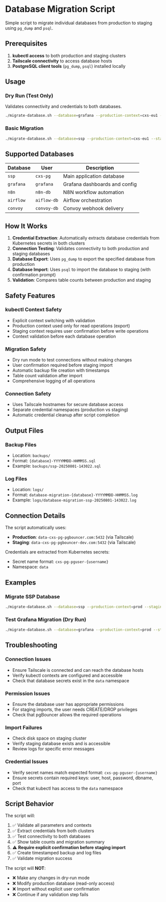 # Database Migration Script

Simple script to migrate individual databases from production to staging using `pg_dump` and `psql`.

## Prerequisites

1. **kubectl access** to both production and staging clusters
2. **Tailscale connectivity** to access database hosts
3. **PostgreSQL client tools** (`pg_dump`, `psql`) installed locally

## Usage

### Dry Run (Test Only)
Validates connectivity and credentials to both databases.
```bash
./migrate-database.sh --database=grafana --production-context=cxs-eu1 --staging-context=cxs-staging --dry-run
```

### Basic Migration
```bash
./migrate-database.sh --database=ssp --production-context=cxs-eu1 --staging-context=cxs-staging
```


## Supported Databases


| Database  | User        | Description                    |
|-----------|-------------|--------------------------------|
| `ssp`     | `cxs-pg`    | Main application database      |
| `grafana` | `grafana`   | Grafana dashboards and config  |
| `n8n`     | `n8n-db`    | N8N workflow automation        |
| `airflow` | `aiflow-db` | Airflow orchestration          |
| `convoy`  | `convoy-db` | Convoy webhook delivery        |

## How It Works

1. **Credential Extraction**: Automatically extracts database credentials from Kubernetes secrets in both clusters
2. **Connection Testing**: Validates connectivity to both production and staging databases
3. **Database Export**: Uses `pg_dump` to export the specified database from production
4. **Database Import**: Uses `psql` to import the database to staging (with confirmation prompt)
5. **Validation**: Compares table counts between production and staging

## Safety Features

### kubectl Context Safety
- Explicit context switching with validation
- Production context used only for read operations (export)
- Staging context requires user confirmation before write operations
- Context validation before each database operation

### Migration Safety
- Dry run mode to test connections without making changes
- User confirmation required before staging import
- Automatic backup file creation with timestamps
- Table count validation after import
- Comprehensive logging of all operations

### Connection Safety
- Uses Tailscale hostnames for secure database access
- Separate credential namespaces (production vs staging)
- Automatic credential cleanup after script completion

## Output Files

### Backup Files
- Location: `backups/`
- Format: `{database}-YYYYMMDD-HHMMSS.sql`
- Example: `backups/ssp-20250801-143022.sql`

### Log Files
- Location: `logs/`
- Format: `database-migration-{database}-YYYYMMDD-HHMMSS.log`
- Example: `logs/database-migration-ssp-20250801-143022.log`

## Connection Details

The script automatically uses:
- **Production**: `data-cxs-pg-pgbouncer.com:5432` (via Tailscale)
- **Staging**: `data-cxs-pg-pgbouncer-dev.com:5432` (via Tailscale)

Credentials are extracted from Kubernetes secrets:
- Secret name format: `cxs-pg-pguser-{username}`  
- Namespace: `data`

## Examples

### Migrate SSP Database
```bash
./migrate-database.sh --database=ssp --production-context=prod --staging-context=staging
```

### Test Grafana Migration (Dry Run)
```bash
./migrate-database.sh --database=grafana --production-context=prod --staging-context=staging --dry-run
```

## Troubleshooting

### Connection Issues
- Ensure Tailscale is connected and can reach the database hosts
- Verify kubectl contexts are configured and accessible
- Check that database secrets exist in the `data` namespace

### Permission Issues  
- Ensure the database user has appropriate permissions
- For staging imports, the user needs CREATE/DROP privileges
- Check that pgBouncer allows the required operations

### Import Failures
- Check disk space on staging cluster
- Verify staging database exists and is accessible
- Review logs for specific error messages

### Credential Issues
- Verify secret names match expected format: `cxs-pg-pguser-{username}`
- Ensure secrets contain required keys: user, host, password, dbname, port
- Check that kubectl has access to the `data` namespace

## Script Behavior

The script will:
1. ✅ Validate all parameters and contexts
2. ✅ Extract credentials from both clusters  
3. ✅ Test connectivity to both databases
4. ✅ Show table counts and migration summary
5. ⚠️  **Require explicit confirmation before staging import**
6. ✅ Create timestamped backup and log files
7. ✅ Validate migration success

The script will **NOT**:
- ❌ Make any changes in dry-run mode
- ❌ Modify production database (read-only access)
- ❌ Import without explicit user confirmation
- ❌ Continue if any validation step fails